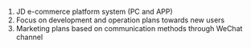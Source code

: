1. JD e-commerce platform system (PC and APP)<br/>
2. Focus on development and operation plans towards new users<br/>
3. Marketing plans based on communication methods through WeChat channel